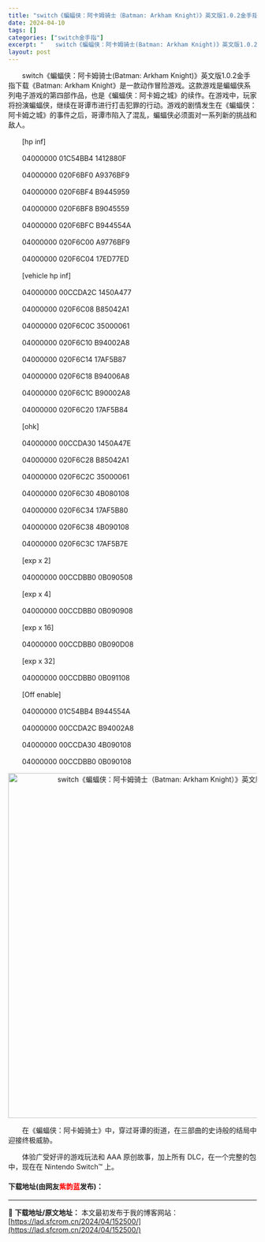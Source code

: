 ```yaml
---
title: "switch《蝙蝠侠：阿卡姆骑士（Batman: Arkham Knight）》英文版1.0.2金手指下载"
date: 2024-04-10
tags: []
categories: ["switch金手指"]
excerpt: "　　switch《蝙蝠侠：阿卡姆骑士(Batman: Arkham Knight)》英文版1.0.2金手指下载《Batman: Arkham Knight》是一款动作冒险游戏。这款游戏是蝙蝠侠系列电子游戏的第四部作品，也是《蝙蝠侠：阿卡姆之城》的续作。在游戏中，玩家将扮演蝙蝠侠，继续在哥谭市进行打击&hellip;"
layout: post
---
```


 <p>　　switch《蝙蝠侠：阿卡姆骑士(Batman: Arkham Knight)》英文版1.0.2金手指下载《Batman: Arkham Knight》是一款动作冒险游戏。这款游戏是蝙蝠侠系列电子游戏的第四部作品，也是《蝙蝠侠：阿卡姆之城》的续作。在游戏中，玩家将扮演蝙蝠侠，继续在哥谭市进行打击犯罪的行动。游戏的剧情发生在《蝙蝠侠：阿卡姆之城》的事件之后，哥谭市陷入了混乱，蝙蝠侠必须面对一系列新的挑战和敌人。</p> <p>　　[hp inf]</p> <p>　　04000000 01C54BB4 1412880F</p> <p>　　04000000 020F6BF0 A9376BF9</p> <p>　　04000000 020F6BF4 B9445959</p> <p>　　04000000 020F6BF8 B9045559</p> <p>　　04000000 020F6BFC B944554A</p> <p>　　04000000 020F6C00 A9776BF9</p> <p>　　04000000 020F6C04 17ED77ED</p> <p>　　[vehicle hp inf]</p> <p>　　04000000 00CCDA2C 1450A477</p> <p>　　04000000 020F6C08 B85042A1</p> <p>　　04000000 020F6C0C 35000061</p> <p>　　04000000 020F6C10 B94002A8</p> <p>　　04000000 020F6C14 17AF5B87</p> <p>　　04000000 020F6C18 B94006A8</p> <p>　　04000000 020F6C1C B90002A8</p> <p>　　04000000 020F6C20 17AF5B84</p> <p>　　[ohk]</p> <p>　　04000000 00CCDA30 1450A47E</p> <p>　　04000000 020F6C28 B85042A1</p> <p>　　04000000 020F6C2C 35000061</p> <p>　　04000000 020F6C30 4B080108</p> <p>　　04000000 020F6C34 17AF5B80</p> <p>　　04000000 020F6C38 4B090108</p> <p>　　04000000 020F6C3C 17AF5B7E</p> <p>　　[exp x 2]</p> <p>　　04000000 00CCDBB0 0B090508</p> <p>　　[exp x 4]</p> <p>　　04000000 00CCDBB0 0B090908</p> <p>　　[exp x 16]</p> <p>　　04000000 00CCDBB0 0B090D08</p> <p>　　[exp x 32]</p> <p>　　04000000 00CCDBB0 0B091108</p> <p>　　[Off enable]</p> <p>　　04000000 01C54BB4 B944554A</p> <p>　　04000000 00CCDA2C B94002A8</p> <p>　　04000000 00CCDA30 4B090108</p> <p>　　04000000 00CCDBB0 0B090108</p> <p align="center"><img align="" border="0" src="https://lad.sfcrom.cn/wp-content/uploads/2024/04/20240410_6615e9c5ab1cb.webp" width="700" alt="switch《蝙蝠侠：阿卡姆骑士（Batman: Arkham Knight）》英文版1.0.2金手指下载" /></p> <p>　　在《蝙蝠侠：阿卡姆骑士》中，穿过哥谭的街道，在三部曲的史诗般的结局中迎接终极威胁。</p> <p>　　体验广受好评的游戏玩法和 AAA 原创故事，加上所有 DLC，在一个完整的包中，现在在 Nintendo Switch&trade; 上。</p> <p><h4>下载地址(由网友<font color="red">紫韵蓝</font>发布)：</h4></p> 

---
📖 **下载地址/原文地址：** 本文最初发布于我的博客网站：[https://lad.sfcrom.cn/2024/04/152500/](https://lad.sfcrom.cn/2024/04/152500/)

